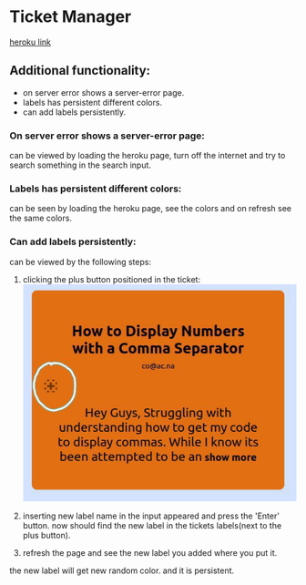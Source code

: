 # Ticket Manager

[heroku link](https://yourticketmanager.herokuapp.com/)

## Additional functionality:
- on server error shows a server-error page.
- labels has persistent different colors.
- can add labels persistently.


### On server error shows a server-error page:
   can be viewed by loading the heroku page, turn off the internet and try to search something in the search input.

### Labels has persistent different colors:
   can be seen by loading the heroku page, see the colors and on refresh see the same colors.

### Can add labels persistently:
   can be viewed by the following steps:

   1. clicking the plus button positioned in the ticket: ![plus-button-preview](./readme-files/plus-button-preview.jpg)

   2. inserting new label name in the input appeared and press the 'Enter' button.
      now should find the new label in the tickets labels(next to the plus button).

   3. refresh the page and see the new label you added where you put it.

   the new label will get new random color.
   and it is persistent.